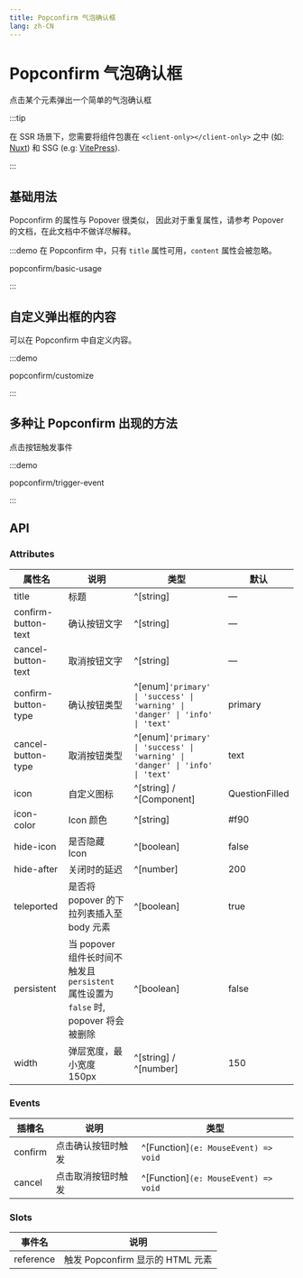 ```yaml
---
title: Popconfirm 气泡确认框
lang: zh-CN
---
```


# Popconfirm 气泡确认框

点击某个元素弹出一个简单的气泡确认框

:::tip

在 SSR 场景下，您需要将组件包裹在 `<client-only></client-only>` 之中 (如: [Nuxt](https://nuxt.com/v3)) 和 SSG (e.g: [VitePress](https://vitepress.vuejs.org/)).

:::

## 基础用法

Popconfirm 的属性与 Popover 很类似， 因此对于重复属性，请参考 Popover 的文档，在此文档中不做详尽解释。

:::demo 在 Popconfirm 中，只有 `title` 属性可用，`content` 属性会被忽略。

popconfirm/basic-usage

:::

## 自定义弹出框的内容

可以在 Popconfirm 中自定义内容。

:::demo

popconfirm/customize

:::

## 多种让 Popconfirm 出现的方法

点击按钮触发事件

:::demo

popconfirm/trigger-event

:::

## API

### Attributes

| 属性名              | 说明                                                                                 | 类型                                                                         | 默认           |
| ------------------- | ------------------------------------------------------------------------------------ | ---------------------------------------------------------------------------- | -------------- |
| title               | 标题                                                                                 | ^[string]                                                                    | —              |
| confirm-button-text | 确认按钮文字                                                                         | ^[string]                                                                    | —              |
| cancel-button-text  | 取消按钮文字                                                                         | ^[string]                                                                    | —              |
| confirm-button-type | 确认按钮类型                                                                         | ^[enum]`'primary' \| 'success' \| 'warning' \| 'danger' \| 'info' \| 'text'` | primary        |
| cancel-button-type  | 取消按钮类型                                                                         | ^[enum]`'primary' \| 'success' \| 'warning' \| 'danger' \| 'info' \| 'text'` | text           |
| icon                | 自定义图标                                                                           | ^[string] / ^[Component]                                                     | QuestionFilled |
| icon-color          | Icon 颜色                                                                            | ^[string]                                                                    | #f90           |
| hide-icon           | 是否隐藏 Icon                                                                        | ^[boolean]                                                                   | false          |
| hide-after          | 关闭时的延迟                                                                         | ^[number]                                                                    | 200            |
| teleported          | 是否将 popover 的下拉列表插入至 body 元素                                            | ^[boolean]                                                                   | true           |
| persistent          | 当 popover 组件长时间不触发且 `persistent` 属性设置为 `false` 时, popover 将会被删除 | ^[boolean]                                                                   | false          |
| width               | 弹层宽度，最小宽度 150px                                                             | ^[string] / ^[number]                                                        | 150            |

### Events

| 插槽名  | 说明               | 类型                                 |
| ------- | ------------------ | ------------------------------------ |
| confirm | 点击确认按钮时触发 | ^[Function]`(e: MouseEvent) => void` |
| cancel  | 点击取消按钮时触发 | ^[Function]`(e: MouseEvent) => void` |

### Slots

| 事件名    | 说明                             |
| --------- | -------------------------------- |
| reference | 触发 Popconfirm 显示的 HTML 元素 |
